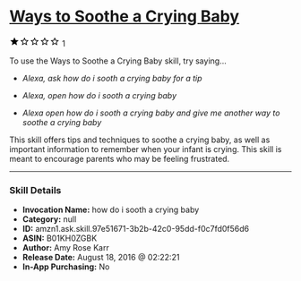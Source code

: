 # [Ways to Soothe a Crying Baby](http://alexa.amazon.com/#skills/amzn1.ask.skill.97e51671-3b2b-42c0-95dd-f0c7fd0f56d6)
![1 stars](../../images/ic_star_black_18dp_1x.png)![1 stars](../../images/ic_star_border_black_18dp_1x.png)![1 stars](../../images/ic_star_border_black_18dp_1x.png)![1 stars](../../images/ic_star_border_black_18dp_1x.png)![1 stars](../../images/ic_star_border_black_18dp_1x.png) 1

To use the Ways to Soothe a Crying Baby skill, try saying...

* *Alexa, ask how do i sooth a crying baby for a tip*

* *Alexa, open how do i sooth a crying baby*

* *Alexa open how do i sooth a crying baby and give me another way to soothe a crying baby*

This skill offers tips and techniques to soothe a crying baby, as well as important information to remember when your infant is crying. This skill is meant to encourage parents who may be feeling frustrated.

***

### Skill Details

* **Invocation Name:** how do i sooth a crying baby
* **Category:** null
* **ID:** amzn1.ask.skill.97e51671-3b2b-42c0-95dd-f0c7fd0f56d6
* **ASIN:** B01KH0ZGBK
* **Author:** Amy Rose Karr
* **Release Date:** August 18, 2016 @ 02:22:21
* **In-App Purchasing:** No
